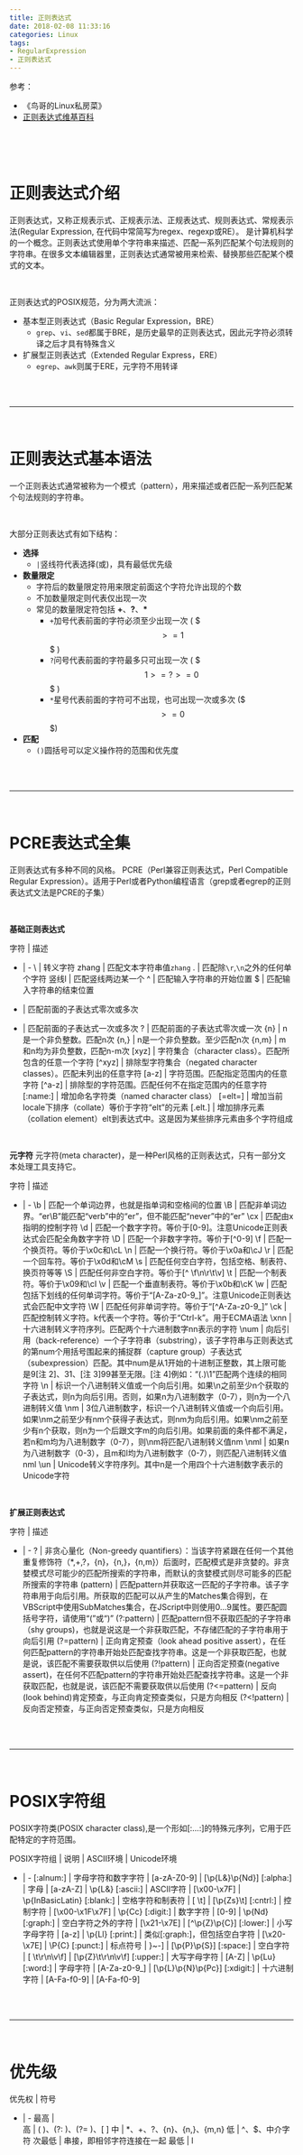 ```yaml
---
title: 正则表达式
date: 2018-02-08 11:33:16
categories: Linux
tags:
- RegularExpression
- 正则表达式
---
```



参考：

- 《鸟哥的Linux私房菜》
- [正则表达式维基百科](https://zh.wikipedia.org/wiki/%E6%AD%A3%E5%88%99%E8%A1%A8%E8%BE%BE%E5%BC%8F)




<br>
<br>

<!--more-->

<br/>



# 正则表达式介绍



正则表达式，又称正规表示式、正规表示法、正规表达式、规则表达式、常规表示法(Regular Expression, 在代码中常简写为regex、regexp或RE）。
是计算机科学的一个概念。正则表达式使用单个字符串来描述、匹配一系列匹配某个句法规则的字符串。在很多文本编辑器里，正则表达式通常被用来检索、替换那些匹配某个模式的文本。

<br/>

正则表达式的POSIX规范，分为两大流派：

- 基本型正则表达式（Basic Regular Expression，BRE）
	+ `grep`、`vi`、`sed`都属于BRE，是历史最早的正则表达式，因此元字符必须转译之后才具有特殊含义
- 扩展型正则表达式（Extended Regular Express，ERE）
	+ `egrep`、`awk`则属于ERE，元字符不用转译



<br>
<br>

---

<br/>


# 正则表达式基本语法


一个正则表达式通常被称为一个模式（pattern），用来描述或者匹配一系列匹配某个句法规则的字符串。

<br>

大部分正则表达式有如下结构：

- **选择**
	+ `|`竖线符代表选择(或)，具有最低优先级
- **数量限定**
	+ 字符后的数量限定符用来限定前面这个字符允许出现的个数
	+ 不加数量限定则代表仅出现一次
	+ 常见的数量限定符包括 **+**、**?**、**\***
		* `+`加号代表前面的字符必须至少出现一次 ( $$$>=1$$$ )
		* `?`问号代表前面的字符最多只可出现一次 ( $$$1>=?>=0$$$ )
		* `*`星号代表前面的字符可不出现，也可出现一次或多次 ($$$>=0$$$)
- **匹配**
	+ `()`圆括号可以定义操作符的范围和优先度



<br/>
<br/>

---

<br>



# PCRE表达式全集



正则表达式有多种不同的风格。
PCRE（Perl兼容正则表达式，Perl Compatible Regular Expression）。适用于Perl或者Python编程语言（grep或者egrep的正则表达式文法是PCRE的子集）

<br/>

**基础正则表达式**

字符 | 描述
- | -
\ | 转义字符
zhang | 匹配文本字符串值`zhang`
. | 匹配除`\r`,`\n`之外的任何单个字符
竖线l | 匹配竖线两边某一个
^ | 匹配输入字符串的开始位置
$ | 匹配输入字符串的结束位置
* | 匹配前面的子表达式零次或多次
+ | 匹配前面的子表达式一次或多次
? | 匹配前面的子表达式零次或一次
{n} | n是一个非负整数。匹配n次
{n,} | n是一个非负整数。至少匹配n次
{n,m} | m和n均为非负整数，匹配n-m次
[xyz] | 字符集合（character class）。匹配所包含的任意一个字符
[^xyz] | 排除型字符集合（negated character classes）。匹配未列出的任意字符
[a-z] | 字符范围。匹配指定范围内的任意字符
[^a-z] | 排除型的字符范围。匹配任何不在指定范围内的任意字符
[:name:] | 增加命名字符类（named character class）
[=elt=] | 增加当前locale下排序（collate）等价于字符“elt”的元素
[.elt.] | 增加排序元素（collation element）elt到表达式中。这是因为某些排序元素由多个字符组成


<br>

**元字符**
元字符(meta character)，是一种Perl风格的正则表达式，只有一部分文本处理工具支持它。

字符 | 描述
- | -
\b | 匹配一个单词边界，也就是指单词和空格间的位置
\B | 匹配非单词边界。“er\B”能匹配“verb”中的“er”，但不能匹配“never”中的“er”
\cx | 匹配由x指明的控制字符
\d | 匹配一个数字字符。等价于[0-9]。注意Unicode正则表达式会匹配全角数字字符
\D | 匹配一个非数字字符。等价于[^0-9]
\f | 匹配一个换页符。等价于\x0c和\cL
\n | 匹配一个换行符。等价于\x0a和\cJ
\r | 匹配一个回车符。等价于\x0d和\cM
\s | 匹配任何空白字符，包括空格、制表符、换页符等等
\S | 匹配任何非空白字符。等价于[^ \f\n\r\t\v]
\t | 匹配一个制表符。等价于\x09和\cI
\v | 匹配一个垂直制表符。等价于\x0b和\cK
\w | 匹配包括下划线的任何单词字符。等价于“[A-Za-z0-9_]”。注意Unicode正则表达式会匹配中文字符
\W | 匹配任何非单词字符。等价于“[^A-Za-z0-9_]”
\ck | 匹配控制转义字符。k代表一个字符。等价于“Ctrl-k”。用于ECMA语法
\xnn | 十六进制转义字符序列。匹配两个十六进制数字nn表示的字符
\num | 向后引用（back-reference）一个子字符串（substring），该子字符串与正则表达式的第num个用括号围起来的捕捉群（capture group）子表达式（subexpression）匹配。其中num是从1开始的十进制正整数，其上限可能是9[注 2]、31、[注 3]99甚至无限。[注 4]例如：“(.)\1”匹配两个连续的相同字符
\n | 标识一个八进制转义值或一个向后引用。如果\n之前至少n个获取的子表达式，则n为向后引用。否则，如果n为八进制数字（0-7），则n为一个八进制转义值
\nm | 3位八进制数字，标识一个八进制转义值或一个向后引用。如果\nm之前至少有nm个获得子表达式，则nm为向后引用。如果\nm之前至少有n个获取，则n为一个后跟文字m的向后引用。如果前面的条件都不满足，若n和m均为八进制数字（0-7），则\nm将匹配八进制转义值nm
\nml | 如果n为八进制数字（0-3），且m和l均为八进制数字（0-7），则匹配八进制转义值nml
\un | Unicode转义字符序列。其中n是一个用四个十六进制数字表示的Unicode字符


<br/>


**扩展正则表达式**

字符 | 描述
- | -
? | 非贪心量化（Non-greedy quantifiers）：当该字符紧跟在任何一个其他重复修饰符（*,+,?，{n}，{n,}，{n,m}）后面时，匹配模式是非贪婪的。非贪婪模式尽可能少的匹配所搜索的字符串，而默认的贪婪模式则尽可能多的匹配所搜索的字符串
(pattern) | 匹配pattern并获取这一匹配的子字符串。该子字符串用于向后引用。所获取的匹配可以从产生的Matches集合得到，在VBScript中使用SubMatches集合，在JScript中则使用$0…$9属性。要匹配圆括号字符，请使用“\(”或“\)”
(?:pattern) | 匹配pattern但不获取匹配的子字符串（shy groups)，也就是说这是一个非获取匹配，不存储匹配的子字符串用于向后引用
(?=pattern) | 正向肯定预查（look ahead positive assert），在任何匹配pattern的字符串开始处匹配查找字符串。这是一个非获取匹配，也就是说，该匹配不需要获取供以后使用
(?!pattern) | 正向否定预查(negative assert)，在任何不匹配pattern的字符串开始处匹配查找字符串。这是一个非获取匹配，也就是说，该匹配不需要获取供以后使用
(?<=pattern) | 反向(look behind)肯定预查，与正向肯定预查类似，只是方向相反
(?<!pattern) | 反向否定预查，与正向否定预查类似，只是方向相反



<br/>
<br/>

---

<br>



# POSIX字符组




POSIX字符类(POSIX character class),是一个形如[:…:]的特殊元序列，它用于匹配特定的字符范围。

POSIX字符组 | 说明 | ASCII环境 | Unicode环境
- | -
[:alnum:] | 字母字符和数字字符 | [a-zA-Z0-9] | [\p{L&}\p{Nd}]
[:alpha:] | 字母 | [a-zA-Z] | \p{L&}
[:ascii:] | ASCII字符 | [\x00-\x7F] | \p{InBasicLatin}
[:blank:] | 空格字符和制表符 | [ \t] | [\p{Zs}\t]
[:cntrl:] | 控制字符 | [\x00-\x1F\x7F] | \p{Cc}
[:digit:] | 数字字符 | [0-9] | \p{Nd}
[:graph:] | 空白字符之外的字符 | [\x21-\x7E] | [^\p{Z}\p{C}]
[:lower:] | 小写字母字符 | [a-z] | \p{Ll}
[:print:] | 类似[:graph:]，但包括空白字符 | [\x20-\x7E] | \P{C}
[:punct:] | 标点符号 | }~-] | [\p{P}\p{S}]
[:space:] | 空白字符 | [ \t\r\n\v\f] | [\p{Z}\t\r\n\v\f]
[:upper:] | 大写字母字符 | [A-Z] | \p{Lu}
[:word:] | 字母字符 | [A-Za-z0-9_] | [\p{L}\p{N}\p{Pc}]
[:xdigit:] | 十六进制字符 | [A-Fa-f0-9] | [A-Fa-f0-9]



<br>
<br>

---

<br/>



# 优先级



优先权 | 符号
- | -
最高 | \
高 | ( )、(?: )、(?= )、[ ]
中 | *、+、?、{n}、{n,}、{m,n}
低 | ^、$、中介字符
次最低 | 串接，即相邻字符连接在一起
最低 | l



































